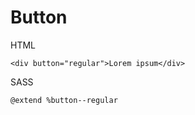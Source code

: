 # Button

HTML
~~~~
<div button="regular">Lorem ipsum</div>
~~~~

SASS
~~~~
@extend %button--regular
~~~~
